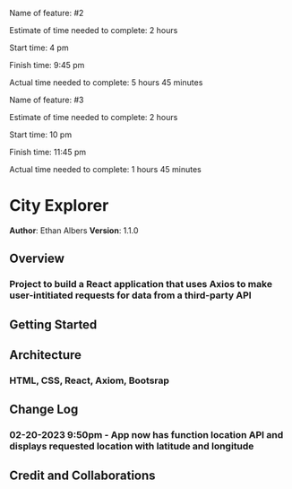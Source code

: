Name of feature: #2

Estimate of time needed to complete: 2 hours

Start time: 4 pm

Finish time: 9:45 pm

Actual time needed to complete: 5 hours 45 minutes

Name of feature: #3

Estimate of time needed to complete: 2 hours

Start time: 10 pm

Finish time: 11:45 pm

Actual time needed to complete: 1 hours 45 minutes

# City Explorer

**Author**: Ethan Albers
**Version**: 1.1.0

## Overview

### Project to build a React application that uses Axios to make user-intitiated requests for data from a third-party API

## Getting Started
<!-- What are the steps that a user must take in order to build this app on their own machine and get it running? -->

## Architecture

### HTML, CSS, React, Axiom, Bootsrap

## Change Log

### 02-20-2023 9:50pm - App now has function location API and displays requested location with latitude and longitude

## Credit and Collaborations
<!-- Give credit (and a link) to other people or resources that helped you build this application. -->
